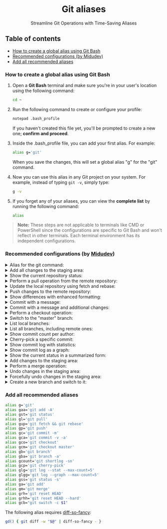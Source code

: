 <div align="center">
  <h1>Git aliases</h1>
  <p>Streamline Git Operations with Time-Saving Aliases</p>
</div>

<h2>Table of contents</h2>

- [How to create a global alias using Git Bash](#how-to-create-a-global-alias-using-git-bash)
- [Recommended configurations (by Midudev)](#recommended-configurations-by-midudev)
- [Add all recommended aliases](#add-all-recommended-aliases)

### How to create a global alias using Git Bash

1. Open a **Git Bash** terminal and make sure you're in your user's location using the following command:
    ```bash
    cd ~
    ```
  
2. Run the following command to create or configure your profile:
    ```bash
    notepad .bash_profile
    ```
    If you haven't created this file yet, you'll be prompted to create a new one; **confirm and proceed**.

3. Inside the .bash_profile file, you can add your first alias. For example:
    ```bash
    alias g='git'
    ```
    When you save the changes, this will set a global alias "g" for the "git" command.

4. Now you can use this alias in any Git project on your system. For example, instead of typing `git -v`, simply type:
    ```bash
    g -v
    ```

5. If you forget any of your aliases, you can view the **complete list** by running the following command:
    ```bash
    alias
    ```

> **Note:** These steps are not applicable to terminals like CMD or PowerShell since the configurations are specific to Git Bash and won't reflect in other terminals. Each terminal environment has its independent configurations.

### Recommended configurations (by [Midudev](https://github.com/midudev))

<details>
<summary>Alias for the git command:</summary>

- Configuration:

    ```bash
    alias g='git'
    ```

- Usage:

    ```
    g
    ```
</details>

<details>
<summary>Add all changes to the staging area:</summary>

- Configuration:

    ```bash
    alias gaa='git add -A'
    ```

- Usage:

    ```
    gaa
    ```
</details>

<details>
<summary>Show the current repository status:</summary>

- Configuration:

    ```bash
    alias gst='git status'
    ```

- Usage:

    ```
    gst
    ```
</details>

<details>
<summary>Perform a pull operation from the remote repository:</summary>

- Configuration:

    ```bash
    alias gl='git pull'
    ```

- Usage:

    ```
    gl
    ```
</details>

<details>
<summary>Update the local repository using fetch and rebase:</summary>

- Configuration:

    ```bash
    alias gup='git fetch && git rebase'
    ```

- Usage:

    ```
    gup
    ```
</details>

<details>
<summary>Push changes to the remote repository:</summary>

- Configuration:

    ```bash
    alias gp='git push'
    ```

- Usage:

    ```
    gp
    ```
</details>

<details>
<summary>Show differences with enhanced formatting:</summary>

The following alias requires [diff-so-fancy](https://www.npmjs.com/package/diff-so-fancy):

- Configuration:

    ```bash
    gd() { git diff -w "$@" | diff-so-fancy - }
    ```

- Usage:

    ```
    gd
    ```
</details>

<details>
<summary>Commit with a message:</summary>

- Configuration:

    ```bash
    alias gc='git commit -m'
    ```

- Usage:

    ```
    gc "Commit message"
    ```
</details>

<details>
<summary>Commit with a message and additional changes:</summary>

- Configuration:

    ```bash
    alias gca='git commit -v -a'
    ```

- Usage:

    ```
    gca
    ```
</details>

<details>
<summary>Perform a checkout operation:</summary>

- Configuration:

    ```bash
    alias gco='git checkout'
    ```

- Usage:

    ```
    gco <branch_name_or_commit>
    ```
</details>

<details>
<summary>Switch to the "master" branch:</summary>

- Configuration:

    ```bash
    alias gcm='git checkout master'
    ```

- Usage:

    ```
    gcm
    ```
</details>

<details>
<summary>List local branches:</summary>

- Configuration:

    ```bash
    alias gb='git branch'
    ```

- Usage:

    ```
    gb
    ```
</details>

<details>
<summary>List all branches, including remote ones:</summary>

- Configuration:

    ```bash
    alias gba='git branch -a'
    ```

- Usage:

    ```
    gba
    ```
</details>

<details>
<summary>Show commit count per author:</summary>

- Configuration:

    ```bash
    alias gcount='git shortlog -sn'
    ```

- Usage:

    ```
    gcount
    ```
</details>

<details>
<summary>Cherry-pick a specific commit:</summary>

- Configuration:

    ```bash
    alias gcp='git cherry-pick'
    ```

- Usage:

    ```
    gcp <commit_hash>
    ```
</details>

<details>
<summary>Show commit log with statistics:</summary>

- Configuration:

    ```bash
    alias glg='git log --stat --max-count=5'
    ```

- Usage:

    ```
    glg
    ```
</details>

<details>
<summary>Show commit log as a graph:</summary>

- Configuration:

    ```bash
    alias glgg='git log --graph --max-count=5'
    ```

- Usage:

    ```
    glgg
    ```
</details>

<details>
<summary>Show the current status in a summarized form:</summary>

- Configuration:

    ```bash
    alias gss='git status -s'
    ```

- Usage:

    ```
    gss
    ```
</details>

<details>
<summary>Add changes to the staging area:</summary>

- Configuration:

    ```bash
    alias ga='git add'
    ```

- Usage:

    ```
    ga <file_or_directory_name>
    ```
</details>

<details>
<summary>Perform a merge operation:</summary>

- Configuration:

    ```bash
    alias gm='git merge'
    ```

- Usage:

    ```
    gm <branch_name_to_merge>
    ```
</details>

<details>
<summary>Undo changes in the staging area:</summary>

- Configuration:

    ```bash
    alias grh='git reset HEAD'
    ```

- Usage:

    ```
    grh <file_or_directory_name>
    ```
</details>

<details>
<summary>Forcefully undo changes in the staging area:</summary>

- Configuration:

    ```bash
    alias grhh='git reset HEAD --hard'
    ```

- Usage:

    ```
    grhh <file_or_directory_name>
    ```
</details>

<details>
<summary>Create a new branch and switch to it:</summary>

- Configuration:

    ```bash
    alias gcb="git switch -c \$1"
    ```

- Usage:

    ```
    gcb <new_branch_name>
    ```
</details>

### Add all recommended aliases

```bash
alias g='git'
alias gaa='git add -A'
alias gst='git status'
alias gl='git pull'
alias gup='git fetch && git rebase'
alias gp='git push'
alias gc='git commit -m'
alias gca='git commit -v -a'
alias gco='git checkout'
alias gcm='git checkout master'
alias gb='git branch'
alias gba='git branch -a'
alias gcount='git shortlog -sn'
alias gcp='git cherry-pick'
alias glg='git log --stat --max-count=5'
alias glgg='git log --graph --max-count=5'
alias gss='git status -s'
alias ga='git add'
alias gm='git merge'
alias grh='git reset HEAD'
alias grhh='git reset HEAD --hard'
alias gcb="git switch -c $1"
```

The following alias requires [diff-so-fancy](https://www.npmjs.com/package/diff-so-fancy):
```bash
gd() { git diff -w "$@" | diff-so-fancy - }
```
